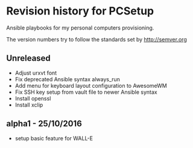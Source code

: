 # Revision history for PCSetup

Ansible playbooks for my personal computers provisioning.

The version numbers try to follow the standards set by http://semver.org

## Unreleased

* Adjust urxvt font
* Fix deprecated Ansible syntax always_run
* Add menu for keyboard layout configuration to AwesomeWM
* Fix SSH key setup from vault file to newer Ansible syntax
* Install openssl
* Install xclip

## alpha1 - 25/10/2016

* setup basic feature for WALL-E
